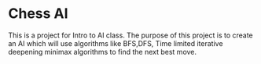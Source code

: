# Chess AI

This is a project for Intro to AI class. The purpose of this project is to create an AI which will use algorithms like BFS,DFS, Time limited iterative deepening minimax algorithms to find the next best move.
